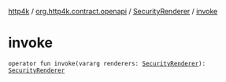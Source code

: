 [http4k](../../index.md) / [org.http4k.contract.openapi](../index.md) / [SecurityRenderer](index.md) / [invoke](./invoke.md)

# invoke

`operator fun invoke(vararg renderers: `[`SecurityRenderer`](index.md)`): `[`SecurityRenderer`](index.md)